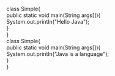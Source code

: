 class Simple{  
    public static void main(String args[]){  
     System.out.println("Hello Java");  
    }  
}   
class Simple{  
    public static void main(String args[]){  
     System.out.println("Java is a language");  
    }  
}  
